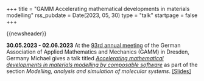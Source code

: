 +++
title       = "GAMM Accelerating mathematical developments in materials modelling"
rss_pubdate = Date(2023, 05, 30)
type        = "talk"
startpage   = false
+++

{{newsheader}}

**30.05.2023 - 02.06.2023**
At the [93rd annual meeting](https://jahrestagung.gamm.org/annual-meeting-2023/93rd-annual-meeting/)
of the German Association of Applied Mathematics and Mechanics (GAMM) in Dresden, Germany
Michael gives a talk titled
[*Accelerating mathematical developments in materials modelling by composable software*](https://michael-herbst.com/talks/2023.06.01_gamm_composable.pdf)
as part of the section *Modelling, analysis and simulation of molecular systems*.
[[Slides]](https://michael-herbst.com/talks/2023.06.01_gamm_composable.pdf)  
